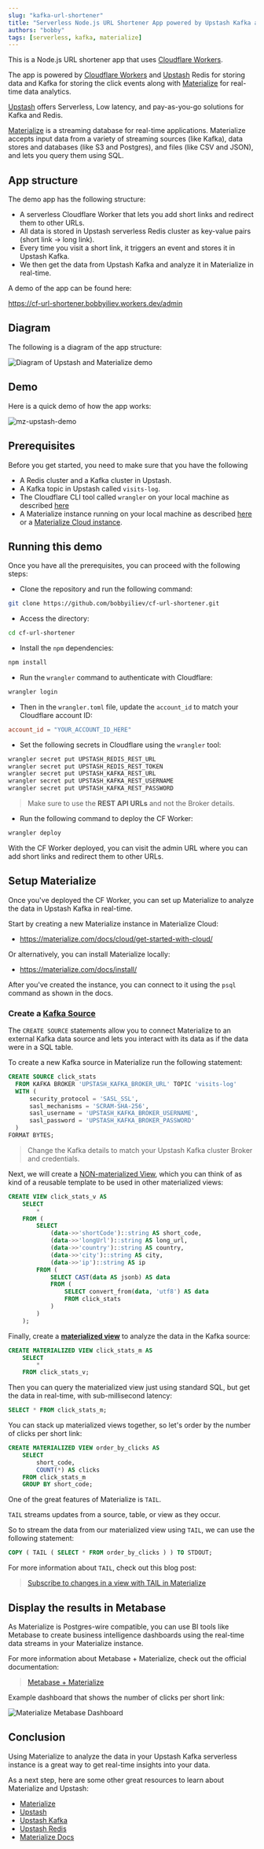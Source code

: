 ```yaml
---
slug: "kafka-url-shortener"
title: "Serverless Node.js URL Shortener App powered by Upstash Kafka and Materialize"
authors: "bobby"
tags: [serverless, kafka, materialize]
---
```



This is a Node.js URL shortener app that uses [Cloudflare Workers](https://www.cloudflare.com/workers/).

The app is powered by [Cloudflare Workers](https://www.cloudflare.com/workers/) and [Upstash](https://upstash.com/) Redis for storing data and Kafka for storing the click events along with [Materialize](https://materialize.com/) for real-time data analytics.

<!--truncate -->

[Upstash](https://upstash.com/) offers Serverless, Low latency, and pay-as-you-go solutions for Kafka and Redis.

[Materialize](https://materialize.com) is a streaming database for real-time applications. Materialize accepts input data from a variety of streaming sources (like Kafka), data stores and databases (like S3 and Postgres), and files (like CSV and JSON), and lets you query them using SQL.

## App structure

The demo app has the following structure:

- A serverless Cloudflare Worker that lets you add short links and redirect them to other URLs.
- All data is stored in Upstash serverless Redis cluster as key-value pairs (short link -> long link).
- Every time you visit a short link, it triggers an event and stores it in Upstash Kafka.
- We then get the data from Upstash Kafka and analyze it in Materialize in real-time.

A demo of the app can be found here:

https://cf-url-shortener.bobbyiliev.workers.dev/admin

## Diagram

The following is a diagram of the app structure:

![Diagram of Upstash and Materialize demo](https://user-images.githubusercontent.com/21223421/160150800-2d304712-13c1-4d15-910a-9f99b7b33771.png)

## Demo

Here is a quick demo of how the app works:

![mz-upstash-demo](https://user-images.githubusercontent.com/21223421/160150872-58fca546-5a86-4132-8bb4-a989dc87ba83.gif)

## Prerequisites

Before you get started, you need to make sure that you have the following

- A Redis cluster and a Kafka cluster in Upstash.
- A Kafka topic in Upstash called `visits-log`.
- The Cloudflare CLI tool called `wrangler` on your local machine as described [here](https://developers.cloudflare.com/workers/cli-wrangler/install-update/)
- A Materialize instance running on your local machine as described [here](https://materialize.com/docs/install/) or a [Materialize Cloud instance](https://cloud.materialize.com/deployments).

## Running this demo

Once you have all the prerequisites, you can proceed with the following steps:

- Clone the repository and run the following command:

```bash
git clone https://github.com/bobbyiliev/cf-url-shortener.git
```

- Access the directory:

```bash
cd cf-url-shortener
```

- Install the `npm` dependencies:

```bash
npm install
```

- Run the `wrangler` command to authenticate with Cloudflare:

```bash
wrangler login
```

- Then in the `wrangler.toml` file, update the `account_id` to match your Cloudflare account ID:

```toml
account_id = "YOUR_ACCOUNT_ID_HERE"
```

- Set the following secrets in Cloudflare using the `wrangler` tool:

```bash
wrangler secret put UPSTASH_REDIS_REST_URL
wrangler secret put UPSTASH_REDIS_REST_TOKEN
wrangler secret put UPSTASH_KAFKA_REST_URL
wrangler secret put UPSTASH_KAFKA_REST_USERNAME
wrangler secret put UPSTASH_KAFKA_REST_PASSWORD
```

> Make sure to use the **REST API URLs** and not the Broker details.

- Run the following command to deploy the CF Worker:

```bash
wrangler deploy
```

With the CF Worker deployed, you can visit the admin URL where you can add short links and redirect them to other URLs.

## Setup Materialize

Once you've deployed the CF Worker, you can set up Materialize to analyze the data in Upstash Kafka in real-time.

Start by creating a new Materialize instance in Materialize Cloud:

- https://materialize.com/docs/cloud/get-started-with-cloud/

Or alternatively, you can install Materialize locally:

- https://materialize.com/docs/install/

After you've created the instance, you can connect to it using the `psql` command as shown in the docs.

### Create a [Kafka Source](https://materialize.com/docs/sql/create-source/kafka/)

The `CREATE SOURCE` statements allow you to connect Materialize to an external Kafka data source and lets you interact with its data as if the data were in a SQL table.

To create a new Kafka source in Materialize run the following statement:

```sql
CREATE SOURCE click_stats
  FROM KAFKA BROKER 'UPSTASH_KAFKA_BROKER_URL' TOPIC 'visits-log'
  WITH (
      security_protocol = 'SASL_SSL',
      sasl_mechanisms = 'SCRAM-SHA-256',
      sasl_username = 'UPSTASH_KAFKA_BROKER_USERNAME',
      sasl_password = 'UPSTASH_KAFKA_BROKER_PASSWORD'
  )
FORMAT BYTES;
```

> Change the Kafka details to match your Upstash Kafka cluster Broker and credentials.

Next, we will create a [NON-materialized View](https://materialize.com/docs/sql/create-view), which you can think of as kind of a reusable template to be used in other materialized views:

```sql
CREATE VIEW click_stats_v AS
    SELECT
        *
    FROM (
        SELECT
            (data->>'shortCode')::string AS short_code,
            (data->>'longUrl')::string AS long_url,
            (data->>'country')::string AS country,
            (data->>'city')::string AS city,
            (data->>'ip')::string AS ip
        FROM (
            SELECT CAST(data AS jsonb) AS data
            FROM (
                SELECT convert_from(data, 'utf8') AS data
                FROM click_stats
            )
        )
    );
```

Finally, create a [**materialized view**](https://materialize.com/docs/sql/create-materialized-view) to analyze the data in the Kafka source:

```sql
CREATE MATERIALIZED VIEW click_stats_m AS
    SELECT
        *
    FROM click_stats_v;
```

Then you can query the materialized view just using standard SQL, but get the data in real-time, with sub-millisecond latency:

```sql
SELECT * FROM click_stats_m;
```

You can stack up materialized views together, so let's order by the number of clicks per short link:

```sql
CREATE MATERIALIZED VIEW order_by_clicks AS
    SELECT
        short_code,
        COUNT(*) AS clicks
    FROM click_stats_m
    GROUP BY short_code;
```

One of the great features of Materialize is `TAIL`.

`TAIL` streams updates from a source, table, or view as they occur.

So to stream the data from our materialized view using `TAIL`, we can use the following statement:

```sql
COPY ( TAIL ( SELECT * FROM order_by_clicks ) ) TO STDOUT;
```

For more information about `TAIL`, check out this blog post:

> [Subscribe to changes in a view with TAIL in Materialize](https://materialize.com/subscribe-to-changes-in-a-view-with-tail-in-materialize/)

## Display the results in Metabase

As Materialize is Postgres-wire compatible, you can use BI tools like Metabase to create business intelligence dashboards using the real-time data streams in your Materialize instance.

For more information about Metabase + Materialize, check out the official documentation:

> [Metabase + Materialize](https://materialize.com/docs/third-party/metabase/)

Example dashboard that shows the number of clicks per short link:

![Materialize Metabase Dashboard](https://user-images.githubusercontent.com/21223421/162766444-5b78f011-9f0a-4515-9998-d8836040ddd7.png)

## Conclusion

Using Materialize to analyze the data in your Upstash Kafka serverless instance is a great way to get real-time insights into your data.

As a next step, here are some other great resources to learn about Materialize and Upstash:

- [Materialize](https://materialize.com/)
- [Upstash](https://upstash.com/)
- [Upstash Kafka](https://upstash.com/kafka/)
- [Upstash Redis](https://upstash.com/redis/)
- [Materialize Docs](https://materialize.com/docs/)
